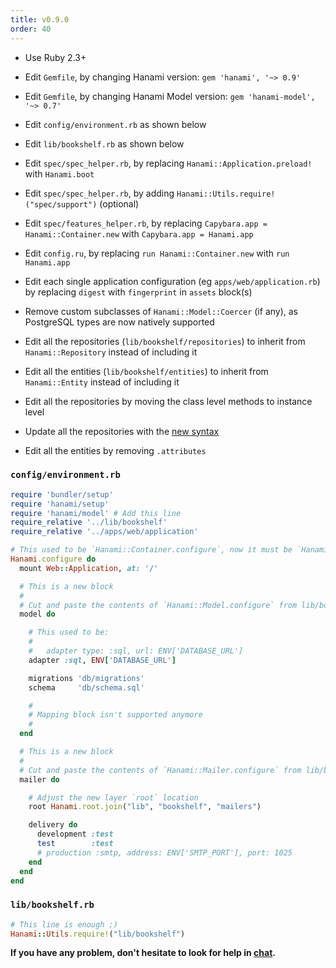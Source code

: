 ```yaml
---
title: v0.9.0
order: 40
---
```


* Use Ruby 2.3+

* Edit `Gemfile`, by changing Hanami version: `gem 'hanami', '~> 0.9'`

* Edit `Gemfile`, by changing Hanami Model version: `gem 'hanami-model', '~> 0.7'`

* Edit `config/environment.rb` as shown below

* Edit `lib/bookshelf.rb` as shown below

* Edit `spec/spec_helper.rb`, by replacing `Hanami::Application.preload!` with `Hanami.boot`

* Edit `spec/spec_helper.rb`, by adding `Hanami::Utils.require!("spec/support")` (optional)

* Edit `spec/features_helper.rb`, by replacing `Capybara.app = Hanami::Container.new` with `Capybara.app = Hanami.app`

* Edit `config.ru`, by replacing `run Hanami::Container.new` with `run Hanami.app`

* Edit each single application configuration (eg `apps/web/application.rb`) by replacing `digest` with `fingerprint` in `assets` block(s)

* Remove custom subclasses of `Hanami::Model::Coercer` (if any), as PostgreSQL types are now natively supported

* Edit all the repositories (`lib/bookshelf/repositories`) to inherit from `Hanami::Repository` instead of including it

* Edit all the entities (`lib/bookshelf/entities`) to inherit from `Hanami::Entity` instead of including it

* Edit all the repositories by moving the class level methods to instance level

* Update all the repositories with the [new syntax](/guides/1.2/models/repositories)

* Edit all the entities by removing `.attributes`

### `config/environment.rb`

```ruby
require 'bundler/setup'
require 'hanami/setup'
require 'hanami/model' # Add this line
require_relative '../lib/bookshelf'
require_relative '../apps/web/application'

# This used to be `Hanami::Container.configure`, now it must be `Hanami.configure`
Hanami.configure do
  mount Web::Application, at: '/'

  # This is a new block
  #
  # Cut and paste the contents of `Hanami::Model.configure` from lib/bookshelf.rb
  model do

    # This used to be:
    #
    #   adapter type: :sql, url: ENV['DATABASE_URL']
    adapter :sql, ENV['DATABASE_URL']

    migrations 'db/migrations'
    schema     'db/schema.sql'

    #
    # Mapping block isn't supported anymore
    #
  end

  # This is a new block
  #
  # Cut and paste the contents of `Hanami::Mailer.configure` from lib/bookshelf.rb
  mailer do

    # Adjust the new layer `root` location
    root Hanami.root.join("lib", "bookshelf", "mailers")

    delivery do
      development :test
      test        :test
      # production :smtp, address: ENV['SMTP_PORT'], port: 1025
    end
  end
end
```

### `lib/bookshelf.rb`

```ruby
# This line is enough ;)
Hanami::Utils.require!("lib/bookshelf")
```

**If you have any problem, don't hesitate to look for help in [chat](http://chat.hanamirb.org).**
